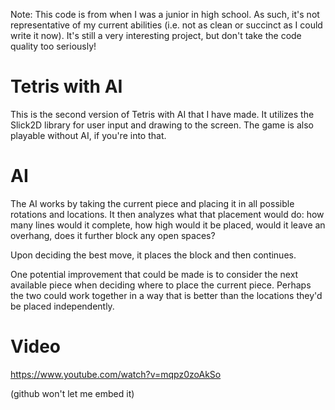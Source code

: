 Note: This code is from when I was a junior in high school. As such, it's not representative of my current abilities (i.e. not as clean or succinct as I could write it now). It's still a very interesting project, but don't take the code quality too seriously!

# Tetris with AI

This is the second version of Tetris with AI that I have made. It utilizes the Slick2D library for user input and drawing to the screen. The game is also playable without AI, if you're into that.

# AI
The AI works by taking the current piece and placing it in all possible rotations and locations. It then analyzes what that placement would do: how many lines would it complete, how high would it be placed, would it leave an overhang, does it further block any open spaces?

Upon deciding the best move, it places the block and then continues.

One potential improvement that could be made is to consider the next available piece when deciding where to place the current piece. Perhaps the two could work together in a way that is better than the locations they'd be placed independently.

# Video
https://www.youtube.com/watch?v=mqpz0zoAkSo

(github won't let me embed it)
